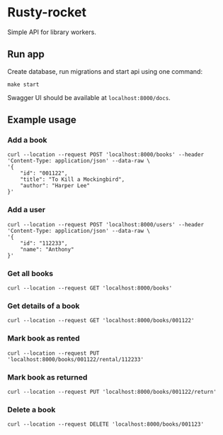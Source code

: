 # Rusty-rocket

Simple API for library workers.

## Run app

Create database, run migrations and start api using one command:
``` {bash}
make start
```
Swagger UI should be available at `localhost:8000/docs`.

## Example usage

### Add a book

``` {bash}
curl --location --request POST 'localhost:8000/books' --header 'Content-Type: application/json' --data-raw \
'{
    "id": "001122",
    "title": "To Kill a Mockingbird",
    "author": "Harper Lee"
}'
```

### Add a user

``` {bash}
curl --location --request POST 'localhost:8000/users' --header 'Content-Type: application/json' --data-raw \
'{
    "id": "112233",
    "name": "Anthony"
}'
```

### Get all books

``` {bash}
curl --location --request GET 'localhost:8000/books'
```

### Get details of a book

``` {bash}
curl --location --request GET 'localhost:8000/books/001122'
```


### Mark book as rented

``` {bash}
curl --location --request PUT 'localhost:8000/books/001122/rental/112233'
```

### Mark book as returned

``` {bash}
curl --location --request PUT 'localhost:8000/books/001122/return'
```

### Delete a book
``` {bash}
curl --location --request DELETE 'localhost:8000/books/001123'
```
